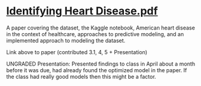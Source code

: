 # [Identifying Heart Disease.pdf](https://github.com/bilan604/HeartDisease/blob/main/Identifying%20Heart%20Disease.pdf)  

A paper covering the dataset, the Kaggle notebook, American heart disease in the context of healthcare, approaches to predictive modeling, and an implemented approach to modeling the dataset.

Link above to paper (contributed 3.1, 4, 5 + Presentation)

UNGRADED Presentation: Presented findings to class in April about a month before it was due, had already found the optimized model in the paper. If the class had really good models then this might be a factor.


